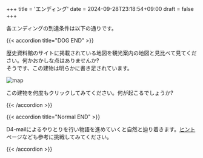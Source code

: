 +++
title = 'エンディング'
date = 2024-09-28T23:18:54+09:00
draft = false
+++

各エンディングの到達条件は以下の通りです。

{{< accordion title="DOG END" >}}

歴史資料館のサイトに掲載されている地図を観光案内の地図と見比べて見てください。何かおかしな点はありませんか?  
そうです、この建物は明らかに書き足されています。

![map](/en/img/map.jpg)

この建物を何度もクリックしてみてください。何が起こるでしょうか?

{{< /accordion >}}

{{< accordion title="Normal END" >}}

D4-mailによるやりとりを行い物語を進めていくと自然と辿り着きます。[ヒント](/ja/hint/)ページなども参考に挑戦してみてください。

{{< /accordion >}}
